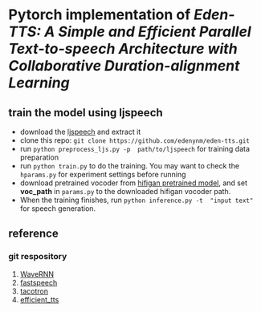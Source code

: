 # Pytorch implementation of  ***Eden-TTS: A Simple and Efficient Parallel Text-to-speech Architecture with Collaborative Duration-alignment Learning***


## train the model using ljspeech
- download the [ljspeech](https://keithito.com/LJ-Speech-Dataset/) and extract it 
- clone this repo: `git clone https://github.com/edenynm/eden-tts.git`
- run  `python preprocess_ljs.py -p  path/to/ljspeech` for training data preparation
- run `python train.py` to do the training.  You may want to check the `hparams.py` for experiment settings before running
- download pretrained vocoder from [hifigan pretrained model](https://drive.google.com/drive/folders/1-eEYTB5Av9jNql0WGBlRoi-WH2J7bp5Y), and set **voc_path** in `params.py` to the downloaded hifigan vocoder path.
- When the training finishes, run `python inference.py -t  "input text"` for speech generation. 


## reference

### git respository
1. [WaveRNN](https://github.com/fatchord/WaveRNN)
2. [fastspeech](https://github.com/xcmyz/FastSpeech)
3. [tacotron](https://github.com/keithito/tacotron)
4. [efficient_tts](https://github.com/liusongxiang/efficient_tts)